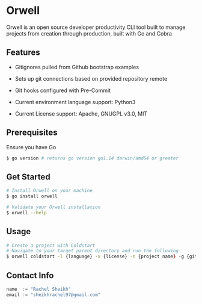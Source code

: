 # Orwell

Orwell is an open source developer productivity CLI tool built to manage projects from creation through production, built with Go and Cobra

## Features

- Gitignores pulled from Github bootstrap examples

- Sets up git connections based on provided repository remote

- Git hooks configured with Pre-Commit

- Current environment language support: Python3

- Current License support: Apache, GNUGPL v3.0, MIT

## Prerequisites

Ensure you have Go

```zsh
$ go version # returns go version go1.14 darwin/amd64 or greater
```

## Get Started

```zsh
# Install Orwell on your machine
$ go install orwell

# Validate your Orwell installation
$ orwell --help
```

## Usage

```zsh
# Create a project with Coldstart
# Navigate to your target parent directory and run the following
$ orwell coldstart -l {language} -x {license} -n {project name} -g {github repo url}
```

## Contact Info

```Go
name  := "Rachel Sheikh"
email := "sheikhrachel97@gmail.com"
```